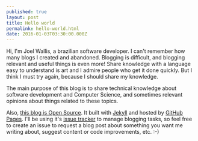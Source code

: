 ```yaml
---
published: true
layout: post
title: Hello world
permalink: hello-world.html
date: 2016-01-03T03:30:00.000Z
---
```


Hi, I'm Joel Wallis, a brazilian software developer. I can't remember how many blogs I created and abandoned. Blogging is difficult, and blogging relevant and useful things is even more! Share knowledge with a language easy to understand is art and I admire people who get it done quickly. But I think I must try again, because I should share my knowledge.

The main purpose of this blog is to share technical knowledge about software development and Computer Science, and sometimes relevant opinions about things related to these topics.

Also, [this blog is Open Source](https://github.com/joelwallis/joelwallis.github.io). It built with [Jekyll](http://jekyllrb.com/) and hosted by [GitHub Pages](https://pages.github.com/). I'll be using it's [issue tracker](https://github.com/joelwallis/joelwallis.github.io/issues) to manage blogging tasks, so feel free to create an issue to request a blog post about something you want me writing about, suggest content or code improvements, etc. :-)
